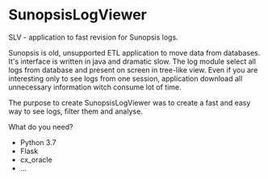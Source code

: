 # SunopsisLogViewer
SLV - application to  fast revision for Sunopsis logs. 

Sunopsis is old, unsupported ETL application to move data from databases.
It's interface is written in java and dramatic slow. 
The log module select all logs from database and present on screen in tree-like view. 
Even if you are interesting only to see logs from one session, application download all unnecessary information witch consume lot of time. 

The purpose to create SunopsisLogViewer was to create a fast and easy way to see logs, filter them and analyse.

What do you need?
- Python 3.7
- Flask
- cx_oracle
- ...

